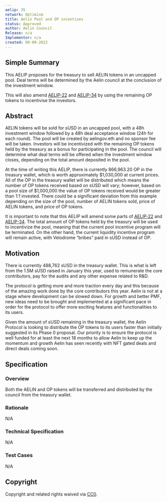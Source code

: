 ```yaml
---
aelip: 35
network: Optimism
title: Aelin Pool and OP incentives
status: Approved
author: Aelin Council
Release: n/a
Implementor: n/a
created: 09-09-2022
---
```


## Simple Summary

This AELIP proposes for the treasury to sell AELIN tokens in an uncapped pool. Deal terms will be determined by the Aelin council at the conclusion of the investment window.

This will also amend [AELIP-22](https://aelips.aelin.xyz/aelips/aelip-22) and [AELIP-34](https://aelips.aelin.xyz/aelips/aelip-34) by using the remaining OP tokens to incentivise the investors.

## Abstract

AELIN tokens will be sold for sUSD in an uncapped pool, with a 48h investment window followed by a 48h deal acceptance window (24h for each round). The pool will be created by aelingov.eth and no sponsor fee will be taken. Investors will be incentivized with the remaining OP tokens held by the treasury as a bonus for participating in the pool. The council will determine what deal terms will be offered when the investment window closes, depending on the total amount deposited in the pool.

At the time of writing this AELIP, there is currently 866,963.20 OP in the treasury wallet, which is worth approximately $1,030,000 at current prices. All of the OP in the treasury wallet will be distributed which means the number of OP tokens received based on sUSD will vary; however, based on a pool size of $1,000,000 the value of OP tokens received would be greater than 1:1 invested. There could be a significant deviation from this example depending on the size of the pool, number of AELIN tokens sold, price of AELIN tokens, and price of OP tokens.

It is important to note that this AELIP will amend some parts of [AELIP-22](https://aelips.aelin.xyz/aelips/aelip-22) and [AELIP-34](https://aelips.aelin.xyz/aelips/aelip-34). The total amount of OP tokens held by the treasury will be used to incentivize the pool, meaning that the current pool incentive program will be terminated. On the other hand, the current liquidity incentive program will remain active, with Velodrome “bribes” paid in sUSD instead of OP.

## Motivation

There is currently 488,762 sUSD in the treasury wallet. This is what is left from the 1.5M sUSD raised in January this year, used to remunerate the core contributors, pay for the audits and any other expense related to R&D.

The protocol is getting more and more traction every day and this because of the amazing work done by the core contributors this year. Aelin is not at a stage where development can be slowed down. For growth and better PMF, new ideas need to be brought and implemented at a significant pace in order for the protocol to offer more exciting features and functionalities to its users.

Given the amount of sUSD remaining in the treasury wallet, the Aelin Protocol is looking to distribute the OP tokens to its users faster than initially suggested in its Phase 0 proposal. Our priority is to ensure the protocol is well funded for at least the next 18 months to allow Aelin to keep up the momentum and growth Aelin has seen recently with NFT gated deals and direct deals coming soon.

## Specification

### Overview

Both the AELIN and OP tokens will be transferred and distributed by the council from the treasury wallet.

### Rationale

N/A

### Technical Specification

<!--The technical specification should outline the public API of the changes proposed. That is, changes to any of the interfaces Synthetix currently exposes or the creations of new ones.-->

N/A

### Test Cases

<!--Test cases for an implementation are mandatory for AELIPs but can be included with the implementation..-->

N/A

## Copyright

Copyright and related rights waived via [CC0](https://creativecommons.org/publicdomain/zero/1.0/).
